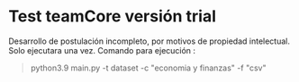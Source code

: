 # Test teamCore versión trial
Desarrollo de postulación incompleto, por motivos de propiedad intelectual. Solo ejecutara una vez. 
Comando para ejecución : 
> python3.9 main.py -t dataset -c "economia y finanzas" -f "csv"